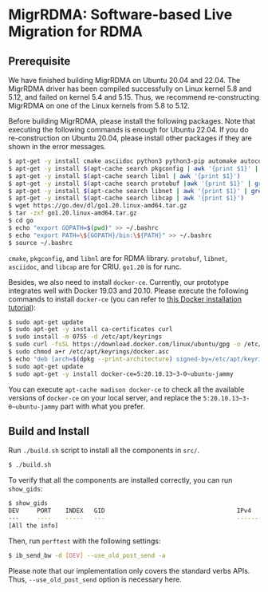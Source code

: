 # MigrRDMA: Software-based Live Migration for RDMA

## Prerequisite

We have finished building MigrRDMA on Ubuntu 20.04 and 22.04.
The MigrRDMA driver has been compiled successfully on Linux kernel 5.8 and 5.12, and failed on kernel 5.4 and 5.15.
Thus, we recommend re-constructing MigrRDMA on one of the Linux kernels from 5.8 to 5.12.

Before building MigrRDMA, please install the following packages. Note that executing the following commands is enough for Ubuntu 22.04. If you do re-construction on Ubuntu 20.04, please install other packages if they are shown in the error messages.

```bash
$ apt-get -y install cmake asciidoc python3 python3-pip automake autoconf libpci-dev
$ apt-get -y install $(apt-cache search pkgconfig | awk '{print $1}' | grep -v libyang2)
$ apt-get -y install $(apt-cache search libnl | awk '{print $1}')
$ apt-get -y install $(apt-cache search protobuf |awk '{print $1}' | grep -v "protoc-gen-go")
$ apt-get -y install $(apt-cache search libnet | awk '{print $1}' | grep -v "libnetpbm")
$ apt-get -y install $(apt-cache search libcap | awk '{print $1}')
$ wget https://go.dev/dl/go1.20.linux-amd64.tar.gz
$ tar -zxf go1.20.linux-amd64.tar.gz
$ cd go
$ echo "export GOPATH=$(pwd)" >> ~/.bashrc
$ echo "export PATH=\${GOPATH}/bin:\${PATH}" >> ~/.bashrc
$ source ~/.bashrc
```

`cmake`, `pkgconfig`, and `libnl` are for RDMA library.
`protobuf`, `libnet`, `asciidoc`, and `libcap` are for CRIU.
`go1.20` is for runc.

Besides, we also need to install `docker-ce`.
Currently, our prototype integrates well with Docker 19.03 and 20.10.
Please execute the following commands to install `docker-ce` (you can refer to [this Docker installation tutorial](https://docs.docker.com/engine/install/ubuntu/)):

```Bash
$ sudo apt-get update
$ sudo apt-get -y install ca-certificates curl
$ sudo install -m 0755 -d /etc/apt/keyrings
$ sudo curl -fsSL https://download.docker.com/linux/ubuntu/gpg -o /etc/apt/keyrings/docker.asc
$ sudo chmod a+r /etc/apt/keyrings/docker.asc
$ echo "deb [arch=$(dpkg --print-architecture) signed-by=/etc/apt/keyrings/docker.asc] https://download.docker.com/linux/ubuntu $(. /etc/os-release && echo "${UBUNTU_CODENAME:-$VERSION_CODENAME}") stable" | sudo tee /etc/apt/sources.list.d/docker.list > /dev/null
$ sudo apt-get update
$ sudo apt-get -y install docker-ce=5:20.10.13~3-0~ubuntu-jammy
```

You can execute `apt-cache madison docker-ce` to check all the available versions of `docker-ce` on your local server,
and replace the `5:20.10.13~3-0~ubuntu-jammy` part with what you prefer.

## Build and Install

Run `./build.sh` script to install all the components in `src/`.

```Bash
$ ./build.sh
```

To verify that all the components are installed correctly,
you can run `show_gids`:

```Bash
$ show_gids
DEV     PORT    INDEX   GID                                     IPv4            VER     DEV
---     ----    -----   ---                                     ------------    ---     ---
[All the info]
```

Then, run `perftest` with the following settings:

```Bash
$ ib_send_bw -d [DEV] --use_old_post_send -a
```

Please note that our implementation only covers the standard verbs APIs. Thus, `--use_old_post_send` option is necessary here.
